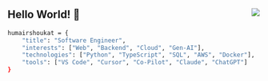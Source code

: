 <h2>
    Hello World! 👋
    <img align="right" src="https://komarev.com/ghpvc/?username=humairshoukat&style=circle&color=blueviolet">
</h2>

```bash
humairshoukat = {
    "title": "Software Engineer",
    "interests": ["Web", "Backend", "Cloud", "Gen-AI"],
    "technologies": ["Python", "TypeScript", "SQL", "AWS", "Docker"],
    "tools": ["VS Code", "Cursor", "Co-Pilot", "Claude", "ChatGPT"]
}
```

<!---
<div align="center">

| GitHub Stats | Top Languages |
|-------------|--------------|
| ![Humair's GitHub stats](https://github-readme-stats.vercel.app/api?username=humairshoukat&show_icons=true&theme=dark&rank_icon=github) | ![Top Langs](https://github-readme-stats.vercel.app/api/top-langs/?username=humairshoukat&langs_count=14&count_private=true&layout=compact&custom_title=Humair%20Shoukat%27s%20Top%20Languages&theme=dark&card_width=465&hide=java,PHP,hack,verilog,assembly,coq) |

</div>
--->


<!---
humairshoukat/humairshoukat is a ✨ special ✨ repository because its `README.md` (this file) appears on your GitHub profile.
You can click the Preview link to take a look at your changes.
--->  
